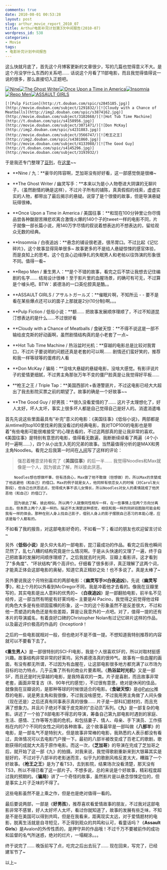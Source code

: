 ```yaml
---
comments: true
date: 2010-08-01 00:53:28
layout: post
slug: arthur_movie_report_2010_07
title: Arthur电影补完计划第3次中间报告(2010-07)
wordpress_id: 538
categories:
- Movie
tags:
- 电影补完计划中间报告
---
```


这么快就月底了，首先这个月博客更新的文章很少，写的几篇也觉得意义不大。是这个月没学什么东西的关系吧…… 话说这个月看了11部电影，而且我觉得值得说一说的很多，那么直接切入正题吧。




[![Nine](http://t.douban.com/spic/s4068098.jpg)](http://movie.douban.com/subject/2257759/)[![The Ghost Writer](http://img2.douban.com/spic/s4149033.jpg)](http://movie.douban.com/subject/3120852/)[![Once Upon a Time in America](http://img2.douban.com/spic/s2383154.jpg)](http://movie.douban.com/subject/1292262/)[![Insomnia](http://t.douban.com/spic/s1659177.jpg)](http://movie.douban.com/subject/1307210/)[![Repo Men](http://t.douban.com/spic/s4152995.jpg)](http://movie.douban.com/subject/2265778/)[![ASSAULT GIRLS](http://img2.douban.com/spic/s3951434.jpg)](http://movie.douban.com/subject/3882834/)  

	[![Pulp Fiction](http://t.douban.com/spic/s2845185.jpg)](http://movie.douban.com/subject/1291832/)[![Cloudy with a Chance of Meatballs](http://img2.douban.com/spic/s3874162.jpg)](http://movie.douban.com/subject/3102668/)[![Hot Tub Time Machine](http://t.douban.com/spic/s4158956.jpg)](http://movie.douban.com/subject/3071471/)[![Don McKay](http://img2.douban.com/spic/s4231883.jpg)](http://movie.douban.com/subject/3566747/)[![枪王之王](http://img2.douban.com/spic/s4381860.jpg)](http://movie.douban.com/subject/4133988/)[![The Good Guy](http://t.douban.com/spic/s4145296.jpg)](http://movie.douban.com/subject/3193932/)




于是我还专门整理了[豆列](http://movie.douban.com/doulist/671044/)，在[这里](http://movie.douban.com/doulist/671044/)~~





	
  * **Nine / 九：**豪华的阵容啊，芝加哥没有好好看，这一部感觉倒是很棒~

	
  * **The Ghost Writer / 幽灵写手：**本来以为是小人物卷进大阴谋的无聊片子，（虽然剧情的确是这样），不过片子所有的铺陈，真真假假的线索，虚虚实实的人物，都带出了最后揭示的悬疑。说穿了是个很傻的故事，但是导演悬疑玩得很棒。

	
  * **Once Upon a Time in America / 美国往事：**和现在100分钟里让你尽情品尝各种酸甜苦辣悲欢离合激情火爆的140个子的tweet一样的电影不同，片子就像一部长篇小说，用140万字尽情的叙说着想表达的不想表达的，留给观众无数的经典。

	
  * **Insomnia / 白夜追凶：**悬念的铺设很老道，很吊胃口。不过比起《记忆碎片》，这个故事显得简单很多~ 故事更多的不是给人悬疑惊悚的感官体验，而是良知上的思考。这个在良心边缘挣扎的失眠男人和老帕以往饰演的形象很不同。值得一看~

	
  * **Repo Men / 重生男人：**是个不错的故事，看完之后不禁让我想去记住编剧的名字…… 结局设计很棒！至于影片里的血腥场景，的确可有可无，不过算是个噱头吧。BTW：裘德洛的一口英伦腔真是酷。。

	
  * **ASSAULT GIRLS / アサルトガールズ：**催眠片啊，不知所云 - - 要不是看在某些爆点还可以的面子上那就是2分(10分制)啊。。。

	
  * **Pulp Fiction / 低俗小说：**额…… 把故事发展顺序理顺了，不过不知道昆汀想表达的是什么……不过很好看

	
  * **Cloudy with a Chance of Meatballs / 食破天惊：**不得不说这是一部不输给皮克斯的好动画啊，虽然剧情结构真的是小老套了一点~

	
  * **Hot Tub Time Machine / 热浴盆时光机：**穿越的电影总是比较对我胃口，不过片子要说明的问题还真是老套的可以啊…… 剧情还们蛮好笑的，推荐和我一样等球等的蛋疼的人看

	
  * **Don McKay / 骗局：**没啥大悬疑的悬疑电影，没啥大感觉。有影评说片子的爱情更细腻，不过男主角那张万年不变的僵尸脸真是让我觉得好平板……

	
  * **枪王之王 / Triple Tap：**美国西部片+香港警匪片，不过这电影已经大大超出了我去影院买票之前的期望了。故事的确是一个好故事~~

	
  * **The Good Guy / 好男孩：**很久没看爱情的了…… 这片子太理想化了，好人太好，坏人太坏，事实上很多坏人都是自己觉得自己是好人的。消遣消遣咯




首先先说这些里面最具有"补完"意义的电影：《美国往事》《低俗小说》，两部都是从mtime的top100里找来的我没看过的经典电影，我对TOP100的电影也是带着"有些电影可能很难接受"的心理去看的，不过这两部真的是让我非常的喜欢。《美国往事》是特别有意思的电影，值得看无数遍，我断断续续看了两遍（4个小时一遍啊……），四个从小出生入死的兄弟的故事。当然最值得分析的是MAX和男主角Noodles。看完之后我第一时间在[人间](http://renjian.com/c/1555946)写了这样的评论：




> 
	
> 
> 强忍着睡意坚持看完了《**美国往事**》的后一半…… 我觉得Noodles和Max就像是一个人，因为彼此了解，所以彼此厌恶。  

		Noodles想也想做坏事，但有违良心，Max做了他不敢做（但想做）的，所以Max的贪婪成了他逃避他（和自己）的借口。Max的例子就是女人，他同样有依恋女人的时候（对Carol发火那段），但自己也厌恶这点，觉得成大事不该儿女情长，所以Noodles对女人的柔情就成了他厌恶他（和自己）的借口了。  

		因为彼此了解，彼此相似。所以两个人就像同性相斥一样，在一些事情上往两个方向分离出去。但本质上两个人是一样的。描述不太清楚这种感觉，相信和我一样的同卵双胞胎可能会和我有一样的体会。那种在别人身上找自己影子，借别人身上的影子摆脱自己恶习的本能心理，应该是每个人都有的。
> 
> 





不如看了我的报告，对这部电影好奇的，不如看一下；看过的朋友也欢迎留言讨论~




另外《**低俗小说**》是久仰大名的一部电影，昆汀最成功的作品。看完之后我也瞬间茫然了，乱七八糟的结构究竟是什么情况啊。于是从头快速的又理了一遍，终于自己把故事的发展时间顺序理顺了。之后我就去时光网、豆瓣上看影评。这才看到了"多角度"、"环状结构"两个高评价。仔细看了很多影评，真正理解了这两个词，才能真正体会这部电影的奥秘，知道它真正精妙之处！也不多说了。真是太棒了~




另外要说我这个月特别喜欢的两部电影：《**幽灵写手**》《**白夜追凶**》。先说《**幽灵写手**》，和上个月的以外看到McGregor不同，我是冲着他才去看的。像我在豆瓣里写的，其实电影是出人意料的优秀的~ 《**白夜追凶**》是一部翻拍电影，前半名不见经传，这一部当然有明星有好莱坞啦~ 主要是Al Pacino，我觉得之前觉得他诠释的角色大多是有些顽固蛮横的形象，这一次的这个形象虽然不是反差很大，不过和他一贯塑造的角色还是有些差距，算是让我意外的一点吧。对了，值得一提的还有本片的导演威名，有着良好口碑的Christopher Nolan有过记忆碎片这样的作品，以及最近评价极高的作品的《Inception》！




之后的一些电影就相对一般，但也绝对不是不值一提。不想知道我特别推荐的内容就可以不要看下去了。




《**重生男人**》是一部很特别的SCI-FI电影，我是个人很喜欢SF的，所以对取材挺感兴趣。故事结构非常非常的好莱坞，另外裘德洛真的很帅气。故事有一些血腥的画面，有没有都无所谓，不过因为有血腥在，让这部电影很多地方都充满了以市场为目标的功力特点，几乎云集了所有的商业片要素啊。《**热浴盆时光机**》又是一部SF，而且还是时光穿越的电影，是我特喜欢的一类。片子是喜剧，而且故事非常老套，画面非常复古（8、90年代的感觉），不过很有意思，绝对是休闲的佳品，就像我在豆瓣说的，是那种等球的时候很适合的电影。《**食破天惊**》是@[Patric](http://renjian.com/patric)推荐的电影，说是男主角和我很像，不过我没啥感觉，不过我用男主角做了人间头像（现在还是）之后还真有同事表示真的很像…… 片子是一部科幻题材的，而且充满了想象力。并且片子绝对不属于皮克斯的"总动员"系列。《**九**》是一部复杂的电影。讲述了一个拍了8部电影不得志的导演，筹备自己第九部电影时遇到的家庭、生活、感情、工作等等方面的危机，和包括妻子、情人、母亲、手下演员、工作搭档在内的7个不同的女性之间的各种故事。这个故事最早是一部叫做《**八部半**》的电影，是一部名气不是特别大，但是故事非常棒的电影，我熟悉的人表示都没有看过，具体情况可以去电影门户搜一下。最初的八部半被改变成了百老汇的歌剧，歌剧获得的成就大大高于原作电影。而这一次，《**芝加哥**》的导演在完成了芝加哥之后，就开始了这一部《九》的拍摄。对我来说，我觉得歌剧重新来到大银幕其实是挺好的，不过对于八部半的老影迷而言，似乎九的歌剧风格反差太大，糟蹋了一个好故事。《**枪王之王**》是为了看TS3，去到影院，结果场次没看清楚，那天没有TS3，所以不得已看了这一部片子。不想多说，总的来说是个好故事，精彩程度超过我的预期的。《**骗局**》讲了一个奇怪的故事，虽然影片是以悬念惊悚定位的，但是事实上片子乏味的不得了。




这些电影虽然不是上乘之作，但是也是绝对值得一看的。




最后要说两部，一部是《**好男孩**》，推荐喜欢看爱情故事的朋友，不过我对这部电影非常不感冒，好人太好坏人太坏，看过你就知道了，故事的发展有些乏味，不知是不是在美国可以得到共鸣，但是在我看来，距离现实太远，对于爱情题材的电影，脱离生活就是自寻短见，不乏得到观众的共鸣和认可，看童话吗？《**Assault Girls**》是Avalon的外传性质的，是押守井的作品哦！不过千万不要被前作的成功和监督的名气所迷惑，绝对的烂片，一塌糊涂。。。




终于说完了…… 晚饭前写了点，吃完之后出去玩了…… 现在回来，写完了，已经建军节了~




以上~
